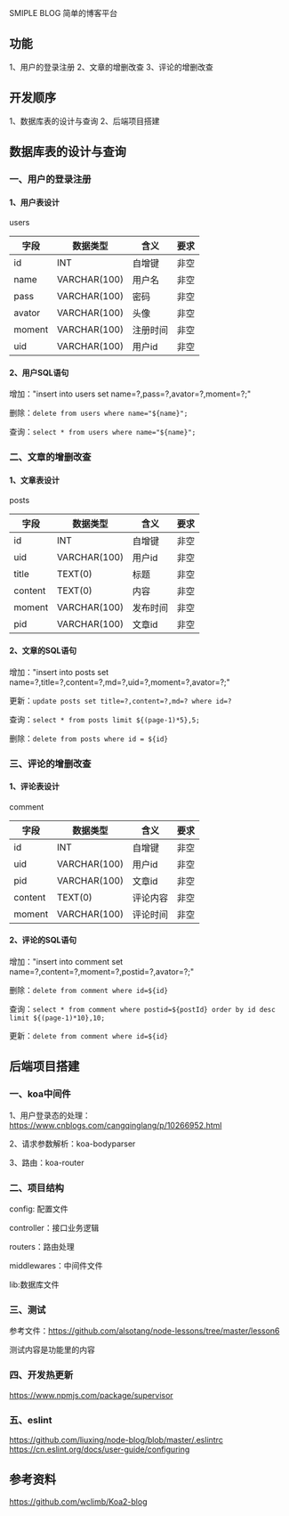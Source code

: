 SMIPLE BLOG
简单的博客平台

## 功能
1、用户的登录注册
2、文章的增删改查
3、评论的增删改查

## 开发顺序
1、数据库表的设计与查询
2、后端项目搭建

## 数据库表的设计与查询
### 一、用户的登录注册
#### 1、用户表设计
users

|  字段   | 数据类型 | 含义  | 要求 |
|  ----  | ----    |----  |----  |
| id     | INT     |自增键 |  非空    |
| name     | VARCHAR(100)     |用户名 |  非空    |
| pass     | VARCHAR(100)     |密码 |  非空    |
| avator     | VARCHAR(100)     |头像 |  非空    |
| moment     | VARCHAR(100)     |注册时间 |  非空    |
| uid     | VARCHAR(100)     | 用户id |  非空    |

#### 2、用户SQL语句
增加："insert into users set name=?,pass=?,avator=?,moment=?;"

删除：`delete from users where name="${name}";`

查询：`select * from users where name="${name}";`


###  二、文章的增删改查
#### 1、文章表设计
posts

|  字段   | 数据类型 | 含义  | 要求 |
|  ----  | ----    |----  |----  |
| id     | INT     |自增键 |  非空    |
| uid     | VARCHAR(100)     |用户id |  非空    |
| title     | TEXT(0)     |标题 |  非空    |
| content     | TEXT(0)     |内容 |  非空    |
| moment     | VARCHAR(100)  |发布时间 |  非空    |
| pid     | VARCHAR(100)  |文章id |  非空    |

#### 2、文章的SQL语句

增加："insert into posts set name=?,title=?,content=?,md=?,uid=?,moment=?,avator=?;"

更新：`update posts set title=?,content=?,md=? where id=?`

查询：`select * from posts limit ${(page-1)*5},5;`

删除：`delete from posts where id = ${id}`

###  三、评论的增删改查
#### 1、评论表设计
comment

|  字段   | 数据类型 | 含义  | 要求 |
|  ----  | ----    |----  |----  |
| id     | INT     |自增键 |  非空    |
| uid     | VARCHAR(100)     |用户id |  非空    |
| pid     | VARCHAR(100)     |文章id |  非空    |
| content     | TEXT(0)     |评论内容 |  非空    |
| moment     | VARCHAR(100)  |评论时间 |  非空    |

#### 2、评论的SQL语句

增加："insert into comment set name=?,content=?,moment=?,postid=?,avator=?;"

删除：`delete from comment where id=${id}`

查询：`select * from comment where postid=${postId} order by id desc limit ${(page-1)*10},10;`

更新：`delete from comment where id=${id}`

## 后端项目搭建
### 一、koa中间件
1、用户登录态的处理：https://www.cnblogs.com/cangqinglang/p/10266952.html

2、请求参数解析：koa-bodyparser

3、路由：koa-router

### 二、项目结构

config: 配置文件

controller：接口业务逻辑

routers：路由处理

middlewares：中间件文件

lib:数据库文件

### 三、测试
参考文件：https://github.com/alsotang/node-lessons/tree/master/lesson6

测试内容是功能里的内容

### 四、开发热更新
https://www.npmjs.com/package/supervisor

### 五、eslint
https://github.com/liuxing/node-blog/blob/master/.eslintrc
https://cn.eslint.org/docs/user-guide/configuring

## 参考资料
https://github.com/wclimb/Koa2-blog